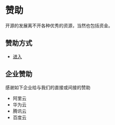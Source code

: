 # 赞助

开源的发展离不开各种优秀的资源，当然也包括资金。  

## 赞助方式

- [进入](https://www.websoft9.com/cn/donate)

## 企业赞助

感谢如下企业给与我们的直接或间接的赞助

- 阿里云
- 华为云
- 腾讯云
- 百度云